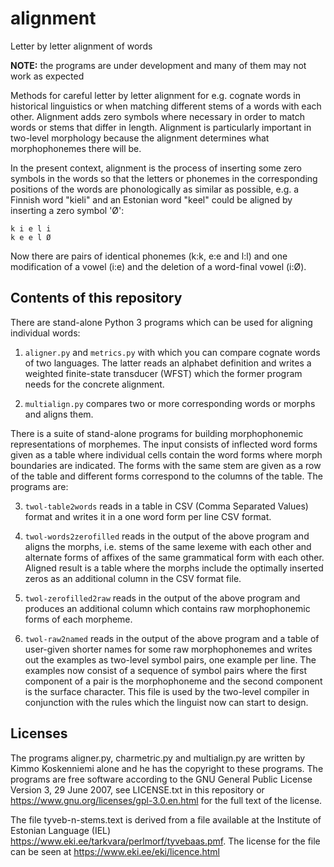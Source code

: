 # alignment
Letter by letter alignment of words

**NOTE:** the programs are under development and many of them may not work as expected

Methods for careful letter by letter alignment for e.g. cognate words in historical linguistics or when matching different stems of a words with each other. Alignment adds zero symbols where necessary in order to match words or stems that differ in length. Alignment is particularly important in two-level morphology because the alignment determines what morphophonemes there will be.

In the present context, alignment is the process of inserting some zero symbols in the words so that the letters or phonemes in the corresponding positions of the words are phonologically as similar as possible, e.g. a Finnish word "kieli" and an Estonian word "keel" could be aligned by inserting a zero symbol 'Ø':

    k i e l i
    k e e l Ø

Now there are pairs of identical phonemes (k:k, e:e and l:l) and one modification of a vowel (i:e) and the deletion of a word-final vowel (i:Ø).

## Contents of this repository

There are stand-alone Python 3 programs which can be used for aligning individual words:

1. ``aligner.py`` and ``metrics.py`` with which you can compare cognate words of two languages. The latter reads an alphabet definition and writes a weighted finite-state transducer (WFST) which the former program needs for the concrete alignment.

2. ``multialign.py`` compares two or more corresponding words or morphs and aligns them.

There is a suite of stand-alone programs for building morphophonemic representations of morphemes.  The input consists of inflected word forms given as a table where individual cells contain the word forms where morph boundaries are indicated.  The forms with the same stem are given as a row of the table and different forms correspond to the columns of the table.  The programs are:

3. ``twol-table2words`` reads in a table in CSV (Comma Separated Values) format and writes it in a one word form per line CSV format.

4. ``twol-words2zerofilled`` reads in the output of the above program and aligns the morphs, i.e. stems of the same lexeme with each other and alternate forms of affixes of the same grammatical form with each other.  Aligned result is a table where the morphs include the optimally inserted zeros as an additional column in the CSV format file.

5. ``twol-zerofilled2raw`` reads in the output of the above program and produces an additional column which contains raw morphophonemic forms of each morpheme.

6. ``twol-raw2named`` reads in the output of the above program and a table of user-given shorter names for some raw morphophonemes and writes out the examples as two-level symbol pairs, one example per line.  The examples now consist of a sequence of symbol pairs where the first component of a pair is the morphophoneme and the second component is the surface character.  This file is used by the two-level compiler in conjunction with the rules which the linguist now can start to design.

## Licenses

The programs aligner.py, charmetric.py and multialign.py are written by Kimmo Koskenniemi alone and he has the copyright to these programs. The programs are free software according to the GNU General Public License Version 3, 29 June 2007, see LICENSE.txt in this repository or https://www.gnu.org/licenses/gpl-3.0.en.html for the full text of the license.

The file tyveb-n-stems.text is derived from a file available at the Institute of Estonian Language (IEL) https://www.eki.ee/tarkvara/perlmorf/tyvebaas.pmf.  The license for the file can be seen at https://www.eki.ee/eki/licence.html
